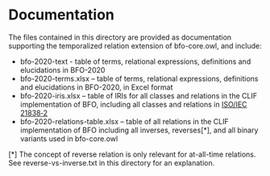 # Documentation

The files contained in this directory are provided as documentation supporting the temporalized relation extension of bfo-core.owl, and include:

* bfo-2020-text - table of terms, relational expressions, definitions and elucidations in BFO-2020
* bfo-2020-terms.xlsx – table of terms, relational expressions, definitions and elucidations in BFO-2020, in Excel format
* bfo-2020-iris.xlsx – table of IRIs for all classes and relations in the CLIF implementation of BFO, including all classes and relations in [ISO/IEC 21838‑2](https://www.iso.org/obp/ui/#iso:std:iso-iec:21838:-2:ed-1:v1:en)
* bfo-2020-relations-table.xlsx – table of all relations in the CLIF implementation of BFO including all inverses, reverses[*], and all binary variants used in bfo-core.owl

[*] The concept of reverse relation is only relevant for at-all-time relations. See
reverse-vs-inverse.txt in this directory for an explanation.